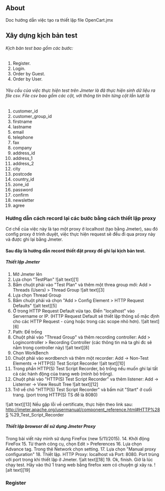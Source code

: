 ## About	
Doc hướng dẫn việc tạo ra thiết lập file OpenCart.jmx

## Xây dựng kịch bản test
###### Kịch bản test bao gồm các bước:
1. Register.
2. Login.
3. Order by Guest.
4. Order by User.

###### Yêu cầu của việc thực hiện test trên Jmeter là đã thực hiện sinh dữ liệu ra file csv. File csv bao gồm các cột, với thông tin trên từng cột lần lượt là
1. customer_id
2. customer_group_id
3. firstname
4. lastname
5. email
6. telephone
7. fax
8. company
9. address_id
10. address_1
11. address_2
12. city
13. postcode
14. country_id
15. zone_id
16. password
17. confirm
18. newsletter
19. agree

### Hướng dẫn cách record lại các bước bằng cách thiết lập proxy
Cơ chế của việc này là tạo một proxy ở localhost (tạo bằng Jmeter), sau đó config proxy ở trình duyệt, việc thực hiện request sẽ đều đi qua proxy này và được ghi lại bằng Jmeter. 
#### Sau đây là hướng dẫn record thiết đặt proxy để ghi lại kịch bản test.
##### Thiết lập Jmeter
1. Mở Jmeter lên
2. Lựa chọn "TestPlan"
![alt text][1]
3. Bấm chuột phải vào "Test Plan" và thêm một threa group mới: Add > Threads (Users) > Thread Group
![alt text][3]
4. Lựa chọn Thread Group
5. Bấm chuột phải và chọn "Add > Config Element > HTTP Request Defaults"
![alt text][5]
6. Ở trong HTTP Request Default vừa tạo. Điền "localhost" vào Servername or IP. (HTTP Request Default sẽ thiết lập thông số mặc định cho các HTTP Request - cùng hoặc trong các scope nhỏ hơn).
![alt text][6]
7. Path: Để trống
8. Chuột phải vào "Thread Group" và thêm recording controller: Add > Logincontroller > Recording Controller (các thông tin mà ta ghi đc sẽ nằm trong controller này)
![alt text][8]
9. Chọn WorkBench
10. Chuột phải vào wordbench và thêm một recorder: Add -> Non-Test Elements -> HTTP(S) Test Script Recorder
![alt text][10]
11. Trong phần HTTP(S) Test Script Recorder, bỏ trống nếu muốn ghi lại tất cả các hành động của trang web (mình bỏ trống). 
12. Chuột phải vào "HTTP(S) Test Script Recorder" va thêm listener: Add -> Listerner -> View Result Tree
![alt text][12]
13. Trở về chõ "HTTP(S) Test Script Recorder" và bấm nút "Start" ở cuối trang. (port trong HTTP(S) TS để là 8080)

![alt text][13]
Nếu gặp lỗi về certificate, thực hiện theo link sau:
http://jmeter.apache.org/usermanual/component_reference.html#HTTP%28S
%29_Test_Script_Recorder

##### Thiết lập browser để sử dụng Jmeter Proxy
Trong bài viết này mình sử dụng FireFox (new 5/11/2015). 
14. Khởi động FireFox
15. Từ thanh công cụ, chọn Edit > Preferences
16. Lựa chọn Advance tag. Trong thẻ Network chọn setting.
17. Lựa chọn "Manual proxy configuration"
18. Thiết lập. HTTP Proxy: localhost và Port: 8080. Port trùng với port trong khi thiết lập ở Jmeter.
![alt text][18]
19. Ok, finish. Giờ là lúc chạy test. Hãy vào thử 1 trang web bằng firefox xem có chuyện gì xảy ra.
![alt text][19]


### Register







